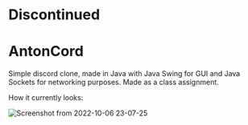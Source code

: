 # Discontinued

# AntonCord
Simple discord clone, made in Java with Java Swing for GUI and Java Sockets for networking purposes. Made as a class assignment.

How it currently looks:

![Screenshot from 2022-10-06 23-07-25](https://user-images.githubusercontent.com/46074830/194420661-7d39b653-23b7-4be5-b462-713d3cd6db11.png)
